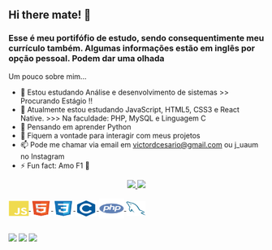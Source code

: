 ## Hi there mate! 👋


### Esse é meu portifófio de estudo, sendo consequentimente meu currículo também. Algumas informações estão em inglês por opção pessoal. Podem dar uma olhada 

Um pouco sobre mim...

- 🔭 Estou estudando Análise e desenvolvimento de sistemas >> Procurando Estágio !!
- 🌱 Atualmente estou estudando JavaScript, HTML5, CSS3 e React Native. >>> Na faculdade: PHP, MySQL e Linguagem C
- 🤔 Pensando em aprender Python 
- 💬 Fiquem a vontade para interagir com meus projetos 
- 📫 Pode me chamar via email em victordcesario@gmail.com ou j_uaum no Instagram
- ⚡ Fun fact: Amo F1 💖

<div align="center">
  <a href="https://github.com/j-uaum">
  <img height="150em" src="https://github-readme-stats.vercel.app/api?username=j-uaum&show_icons=true&theme=tokyonight&include_all_commits=true&count_private=true"/>
  <img height="150em" src="https://github-readme-stats.vercel.app/api/top-langs/?username=j-uaum&layout=compact&langs_count=7&theme=tokyonight"/>
</div>
<div style="display: inline_block"><br>
  <img align="center" alt="Rafa-Js" height="30" width="40" src="https://raw.githubusercontent.com/devicons/devicon/master/icons/javascript/javascript-plain.svg">
 <!-- <img align="center" alt="Rafa-React" height="30" width="40" src="https://raw.githubusercontent.com/devicons/devicon/master/icons/react/react-original.svg"> -->
  <img align="center" alt="Rafa-HTML" height="30" width="40" src="https://raw.githubusercontent.com/devicons/devicon/master/icons/html5/html5-original.svg">
  <img align="center" alt="Rafa-CSS" height="30" width="40" src="https://raw.githubusercontent.com/devicons/devicon/master/icons/css3/css3-original.svg">
<img align="center" alt="Rafa-CSS" height="32" width="42" src="https://github.com/devicons/devicon/blob/master/icons/c/c-plain.svg">
  <img align="center" alt="Rafa-CSS" height="40" width="50" src="https://github.com/devicons/devicon/blob/master/icons/php/php-plain.svg">
  <img align="center" alt="Rafa-CSS" height="28" width="38" src="https://github.com/devicons/devicon/blob/master/icons/mysql/mysql-plain.svg">

</div>
  
  ##
 
<div> 
  
  <a href="https://www.instagram.com/j_uaum/" target="_blank"><img src="https://img.shields.io/badge/-Instagram-%23E4405F?style=for-the-badge&logo=instagram&logoColor=white" target="_blank"></a>
  <a href = "mailto:victordcesario@gmail.com"><img src="https://img.shields.io/badge/Gmail-D14836?style=for-the-badge&logo=gmail&logoColor=white"></a>
  <a href="" target="_blank"><img src="https://img.shields.io/badge/-LinkedIn-%230077B5?style=for-the-badge&logo=linkedin&logoColor=white" target="_blank"></a> 
 
 
</div>
